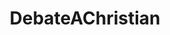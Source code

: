 ---
title: DebateAChristian
crosslinks:
- Christianity
- DebateReligion
- AcademicBiblical
- AskAChristian
- Judaism
- youtubefactsbot
- TrueChristian
- askscience
- atheism
- youtubot
- Creation
- ReasonableFaith
- DebateAnAtheist
- AskHistorians
- all
- TrueAtheism
- AskReddit
- DebateEvolution
- AskPhilosophyFAQ
- u_imguralbumbot
---